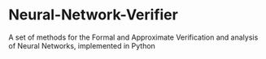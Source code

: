# Neural-Network-Verifier
A set of methods for the Formal and Approximate Verification and analysis of Neural Networks, implemented in Python
